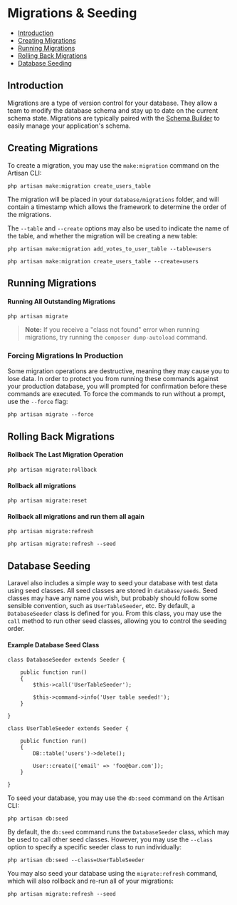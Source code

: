 # Migrations & Seeding

- [Introduction](#introduction)
- [Creating Migrations](#creating-migrations)
- [Running Migrations](#running-migrations)
- [Rolling Back Migrations](#rolling-back-migrations)
- [Database Seeding](#database-seeding)

<a name="introduction"></a>
## Introduction

Migrations are a type of version control for your database. They allow a team to modify the database schema and stay up to date on the current schema state. Migrations are typically paired with the [Schema Builder](/docs/5.0/schema) to easily manage your application's schema.

<a name="creating-migrations"></a>
## Creating Migrations

To create a migration, you may use the `make:migration` command on the Artisan CLI:

	php artisan make:migration create_users_table

The migration will be placed in your `database/migrations` folder, and will contain a timestamp which allows the framework to determine the order of the migrations.

The `--table` and `--create` options may also be used to indicate the name of the table, and whether the migration will be creating a new table:

	php artisan make:migration add_votes_to_user_table --table=users

	php artisan make:migration create_users_table --create=users

<a name="running-migrations"></a>
## Running Migrations

#### Running All Outstanding Migrations

	php artisan migrate

> **Note:** If you receive a "class not found" error when running migrations, try running the `composer dump-autoload` command.

### Forcing Migrations In Production

Some migration operations are destructive, meaning they may cause you to lose data. In order to protect you from running these commands against your production database, you will prompted for confirmation before these commands are executed. To force the commands to run without a prompt, use the `--force` flag:

	php artisan migrate --force

<a name="rolling-back-migrations"></a>
## Rolling Back Migrations

#### Rollback The Last Migration Operation

	php artisan migrate:rollback

#### Rollback all migrations

	php artisan migrate:reset

#### Rollback all migrations and run them all again

	php artisan migrate:refresh

	php artisan migrate:refresh --seed

<a name="database-seeding"></a>
## Database Seeding

Laravel also includes a simple way to seed your database with test data using seed classes. All seed classes are stored in `database/seeds`. Seed classes may have any name you wish, but probably should follow some sensible convention, such as `UserTableSeeder`, etc. By default, a `DatabaseSeeder` class is defined for you. From this class, you may use the `call` method to run other seed classes, allowing you to control the seeding order.

#### Example Database Seed Class

	class DatabaseSeeder extends Seeder {

		public function run()
		{
			$this->call('UserTableSeeder');

			$this->command->info('User table seeded!');
		}

	}

	class UserTableSeeder extends Seeder {

		public function run()
		{
			DB::table('users')->delete();

			User::create(['email' => 'foo@bar.com']);
		}

	}

To seed your database, you may use the `db:seed` command on the Artisan CLI:

	php artisan db:seed

By default, the `db:seed` command runs the `DatabaseSeeder` class, which may be used to call other seed classes. However, you may use the `--class` option to specify a specific seeder class to run individually:

	php artisan db:seed --class=UserTableSeeder

You may also seed your database using the `migrate:refresh` command, which will also rollback and re-run all of your migrations:

	php artisan migrate:refresh --seed
